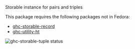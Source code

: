 Storable instance for pairs and triples

This package requires the following packages not in Fedora:

* [ghc-storable-record](../ghc-storable-record)
* [ghc-utility-ht](../ghc-utility-ht)

![ghc-storable-tuple status](https://copr.fedorainfracloud.org/coprs/dshea/bdcs-haskell-deps/package/ghc-storable-tuple/status_image/last_build.png)
